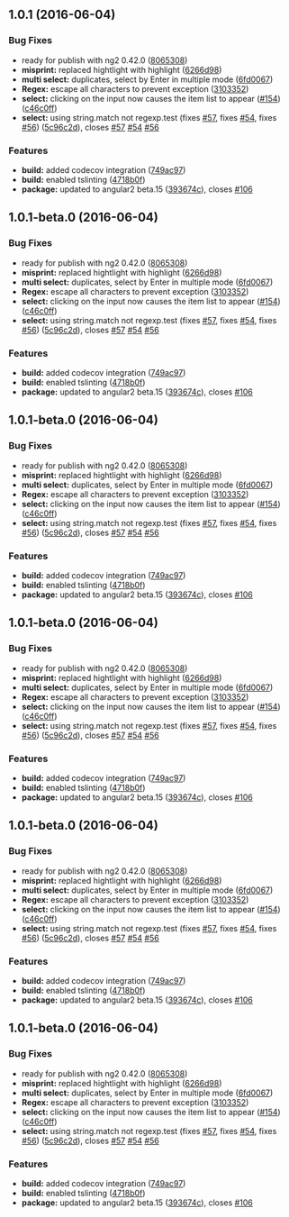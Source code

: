 <a name="1.0.1"></a>
## 1.0.1 (2016-06-04)


### Bug Fixes

* ready for publish with ng2 0.42.0 ([8065308](https://github.com/loganfreeman/ng2-directives/commit/8065308))
* **misprint:** replaced hightlight with highlight ([6266d98](https://github.com/loganfreeman/ng2-directives/commit/6266d98))
* **multi select:** duplicates, select by Enter in multiple mode ([6fd0067](https://github.com/loganfreeman/ng2-directives/commit/6fd0067))
* **Regex:** escape all characters to prevent exception ([3103352](https://github.com/loganfreeman/ng2-directives/commit/3103352))
* **select:** clicking on the input now causes the item list to appear ([#154](https://github.com/loganfreeman/ng2-directives/issues/154)) ([c46c0ff](https://github.com/loganfreeman/ng2-directives/commit/c46c0ff))
* **select:** using string.match not regexp.test (fixes [#57](https://github.com/loganfreeman/ng2-directives/issues/57), fixes [#54](https://github.com/loganfreeman/ng2-directives/issues/54), fixes [#56](https://github.com/loganfreeman/ng2-directives/issues/56)) ([5c96c2d](https://github.com/loganfreeman/ng2-directives/commit/5c96c2d)), closes [#57](https://github.com/loganfreeman/ng2-directives/issues/57) [#54](https://github.com/loganfreeman/ng2-directives/issues/54) [#56](https://github.com/loganfreeman/ng2-directives/issues/56)


### Features

* **build:** added codecov integration ([749ac97](https://github.com/loganfreeman/ng2-directives/commit/749ac97))
* **build:** enabled tslinting ([4718b0f](https://github.com/loganfreeman/ng2-directives/commit/4718b0f))
* **package:** updated to angular2 beta.15 ([393674c](https://github.com/loganfreeman/ng2-directives/commit/393674c)), closes [#106](https://github.com/loganfreeman/ng2-directives/issues/106)



<a name="1.0.1-beta.0"></a>
## 1.0.1-beta.0 (2016-06-04)


### Bug Fixes

* ready for publish with ng2 0.42.0 ([8065308](https://github.com/loganfreeman/ng2-directives/commit/8065308))
* **misprint:** replaced hightlight with highlight ([6266d98](https://github.com/loganfreeman/ng2-directives/commit/6266d98))
* **multi select:** duplicates, select by Enter in multiple mode ([6fd0067](https://github.com/loganfreeman/ng2-directives/commit/6fd0067))
* **Regex:** escape all characters to prevent exception ([3103352](https://github.com/loganfreeman/ng2-directives/commit/3103352))
* **select:** clicking on the input now causes the item list to appear ([#154](https://github.com/loganfreeman/ng2-directives/issues/154)) ([c46c0ff](https://github.com/loganfreeman/ng2-directives/commit/c46c0ff))
* **select:** using string.match not regexp.test (fixes [#57](https://github.com/loganfreeman/ng2-directives/issues/57), fixes [#54](https://github.com/loganfreeman/ng2-directives/issues/54), fixes [#56](https://github.com/loganfreeman/ng2-directives/issues/56)) ([5c96c2d](https://github.com/loganfreeman/ng2-directives/commit/5c96c2d)), closes [#57](https://github.com/loganfreeman/ng2-directives/issues/57) [#54](https://github.com/loganfreeman/ng2-directives/issues/54) [#56](https://github.com/loganfreeman/ng2-directives/issues/56)


### Features

* **build:** added codecov integration ([749ac97](https://github.com/loganfreeman/ng2-directives/commit/749ac97))
* **build:** enabled tslinting ([4718b0f](https://github.com/loganfreeman/ng2-directives/commit/4718b0f))
* **package:** updated to angular2 beta.15 ([393674c](https://github.com/loganfreeman/ng2-directives/commit/393674c)), closes [#106](https://github.com/loganfreeman/ng2-directives/issues/106)



<a name="1.0.1-beta.0"></a>
## 1.0.1-beta.0 (2016-06-04)


### Bug Fixes

* ready for publish with ng2 0.42.0 ([8065308](https://github.com/loganfreeman/ng2-directives/commit/8065308))
* **misprint:** replaced hightlight with highlight ([6266d98](https://github.com/loganfreeman/ng2-directives/commit/6266d98))
* **multi select:** duplicates, select by Enter in multiple mode ([6fd0067](https://github.com/loganfreeman/ng2-directives/commit/6fd0067))
* **Regex:** escape all characters to prevent exception ([3103352](https://github.com/loganfreeman/ng2-directives/commit/3103352))
* **select:** clicking on the input now causes the item list to appear ([#154](https://github.com/loganfreeman/ng2-directives/issues/154)) ([c46c0ff](https://github.com/loganfreeman/ng2-directives/commit/c46c0ff))
* **select:** using string.match not regexp.test (fixes [#57](https://github.com/loganfreeman/ng2-directives/issues/57), fixes [#54](https://github.com/loganfreeman/ng2-directives/issues/54), fixes [#56](https://github.com/loganfreeman/ng2-directives/issues/56)) ([5c96c2d](https://github.com/loganfreeman/ng2-directives/commit/5c96c2d)), closes [#57](https://github.com/loganfreeman/ng2-directives/issues/57) [#54](https://github.com/loganfreeman/ng2-directives/issues/54) [#56](https://github.com/loganfreeman/ng2-directives/issues/56)


### Features

* **build:** added codecov integration ([749ac97](https://github.com/loganfreeman/ng2-directives/commit/749ac97))
* **build:** enabled tslinting ([4718b0f](https://github.com/loganfreeman/ng2-directives/commit/4718b0f))
* **package:** updated to angular2 beta.15 ([393674c](https://github.com/loganfreeman/ng2-directives/commit/393674c)), closes [#106](https://github.com/loganfreeman/ng2-directives/issues/106)



<a name="1.0.1-beta.0"></a>
## 1.0.1-beta.0 (2016-06-04)


### Bug Fixes

* ready for publish with ng2 0.42.0 ([8065308](https://github.com/loganfreeman/ng2-directives/commit/8065308))
* **misprint:** replaced hightlight with highlight ([6266d98](https://github.com/loganfreeman/ng2-directives/commit/6266d98))
* **multi select:** duplicates, select by Enter in multiple mode ([6fd0067](https://github.com/loganfreeman/ng2-directives/commit/6fd0067))
* **Regex:** escape all characters to prevent exception ([3103352](https://github.com/loganfreeman/ng2-directives/commit/3103352))
* **select:** clicking on the input now causes the item list to appear ([#154](https://github.com/loganfreeman/ng2-directives/issues/154)) ([c46c0ff](https://github.com/loganfreeman/ng2-directives/commit/c46c0ff))
* **select:** using string.match not regexp.test (fixes [#57](https://github.com/loganfreeman/ng2-directives/issues/57), fixes [#54](https://github.com/loganfreeman/ng2-directives/issues/54), fixes [#56](https://github.com/loganfreeman/ng2-directives/issues/56)) ([5c96c2d](https://github.com/loganfreeman/ng2-directives/commit/5c96c2d)), closes [#57](https://github.com/loganfreeman/ng2-directives/issues/57) [#54](https://github.com/loganfreeman/ng2-directives/issues/54) [#56](https://github.com/loganfreeman/ng2-directives/issues/56)


### Features

* **build:** added codecov integration ([749ac97](https://github.com/loganfreeman/ng2-directives/commit/749ac97))
* **build:** enabled tslinting ([4718b0f](https://github.com/loganfreeman/ng2-directives/commit/4718b0f))
* **package:** updated to angular2 beta.15 ([393674c](https://github.com/loganfreeman/ng2-directives/commit/393674c)), closes [#106](https://github.com/loganfreeman/ng2-directives/issues/106)



<a name="1.0.1-beta.0"></a>
## 1.0.1-beta.0 (2016-06-04)


### Bug Fixes

* ready for publish with ng2 0.42.0 ([8065308](https://github.com/loganfreeman/ng2-directives/commit/8065308))
* **misprint:** replaced hightlight with highlight ([6266d98](https://github.com/loganfreeman/ng2-directives/commit/6266d98))
* **multi select:** duplicates, select by Enter in multiple mode ([6fd0067](https://github.com/loganfreeman/ng2-directives/commit/6fd0067))
* **Regex:** escape all characters to prevent exception ([3103352](https://github.com/loganfreeman/ng2-directives/commit/3103352))
* **select:** clicking on the input now causes the item list to appear ([#154](https://github.com/loganfreeman/ng2-directives/issues/154)) ([c46c0ff](https://github.com/loganfreeman/ng2-directives/commit/c46c0ff))
* **select:** using string.match not regexp.test (fixes [#57](https://github.com/loganfreeman/ng2-directives/issues/57), fixes [#54](https://github.com/loganfreeman/ng2-directives/issues/54), fixes [#56](https://github.com/loganfreeman/ng2-directives/issues/56)) ([5c96c2d](https://github.com/loganfreeman/ng2-directives/commit/5c96c2d)), closes [#57](https://github.com/loganfreeman/ng2-directives/issues/57) [#54](https://github.com/loganfreeman/ng2-directives/issues/54) [#56](https://github.com/loganfreeman/ng2-directives/issues/56)


### Features

* **build:** added codecov integration ([749ac97](https://github.com/loganfreeman/ng2-directives/commit/749ac97))
* **build:** enabled tslinting ([4718b0f](https://github.com/loganfreeman/ng2-directives/commit/4718b0f))
* **package:** updated to angular2 beta.15 ([393674c](https://github.com/loganfreeman/ng2-directives/commit/393674c)), closes [#106](https://github.com/loganfreeman/ng2-directives/issues/106)



<a name="1.0.1-beta.0"></a>
## 1.0.1-beta.0 (2016-06-04)


### Bug Fixes

* ready for publish with ng2 0.42.0 ([8065308](https://github.com/loganfreeman/ng2-directives/commit/8065308))
* **misprint:** replaced hightlight with highlight ([6266d98](https://github.com/loganfreeman/ng2-directives/commit/6266d98))
* **multi select:** duplicates, select by Enter in multiple mode ([6fd0067](https://github.com/loganfreeman/ng2-directives/commit/6fd0067))
* **Regex:** escape all characters to prevent exception ([3103352](https://github.com/loganfreeman/ng2-directives/commit/3103352))
* **select:** clicking on the input now causes the item list to appear ([#154](https://github.com/loganfreeman/ng2-directives/issues/154)) ([c46c0ff](https://github.com/loganfreeman/ng2-directives/commit/c46c0ff))
* **select:** using string.match not regexp.test (fixes [#57](https://github.com/loganfreeman/ng2-directives/issues/57), fixes [#54](https://github.com/loganfreeman/ng2-directives/issues/54), fixes [#56](https://github.com/loganfreeman/ng2-directives/issues/56)) ([5c96c2d](https://github.com/loganfreeman/ng2-directives/commit/5c96c2d)), closes [#57](https://github.com/loganfreeman/ng2-directives/issues/57) [#54](https://github.com/loganfreeman/ng2-directives/issues/54) [#56](https://github.com/loganfreeman/ng2-directives/issues/56)


### Features

* **build:** added codecov integration ([749ac97](https://github.com/loganfreeman/ng2-directives/commit/749ac97))
* **build:** enabled tslinting ([4718b0f](https://github.com/loganfreeman/ng2-directives/commit/4718b0f))
* **package:** updated to angular2 beta.15 ([393674c](https://github.com/loganfreeman/ng2-directives/commit/393674c)), closes [#106](https://github.com/loganfreeman/ng2-directives/issues/106)



